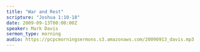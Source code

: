 ```yaml
---
title: "War and Rest"
scripture: "Joshua 1:10-18"
date: 2009-09-13T00:00:00Z
speaker: Mark Davis
sermon_type: morning
audio: https://pcpcmorningsermons.s3.amazonaws.com/20090913_davis.mp3 
---
```



